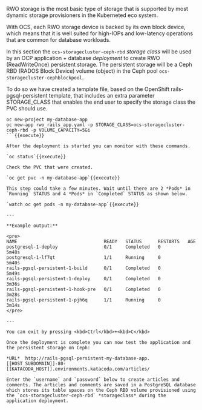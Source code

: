RWO storage is the most basic type of storage that is supported by most dynamic storage provisioners in the Kuberneted eco system.

With OCS, each RWO storage device is backed by its own block device, which means that it is well suited for high-IOPs and low-latency operations that are common for database workloads.

In this section the `ocs-storagecluster-ceph-rbd` *storage class* will be used by an OCP application + database *deployment* to create RWO (ReadWriteOnce) persistent storage. The persistent storage will be a Ceph RBD (RADOS Block Device) volume (object) in the Ceph pool `ocs-storagecluster-cephblockpool`.

To do so we have created a template file, based on the OpenShift rails-pgsql-persistent template, that includes an extra parameter STORAGE_CLASS that enables the end user to specify the storage class the PVC should use.


```
oc new-project my-database-app
oc new-app rwo_rails_app.yaml -p STORAGE_CLASS=ocs-storagecluster-ceph-rbd -p VOLUME_CAPACITY=5Gi
```{{execute}}

After the deployment is started you can monitor with these commands.

`oc status`{{execute}}

Check the PVC that were created.

`oc get pvc -n my-database-app`{{execute}}

This step could take a few minutes. Wait until there are 2 *Pods* in `Running` STATUS and 4 *Pods* in `Completed` STATUS as shown below.

`watch oc get pods -n my-database-app`{{execute}}

---

**Example output:**

<pre>
NAME                                READY   STATUS      RESTARTS   AGE
postgresql-1-deploy                 0/1     Completed   0          5m48s
postgresql-1-lf7qt                  1/1     Running     0          5m40s
rails-pgsql-persistent-1-build      0/1     Completed   0          5m49s
rails-pgsql-persistent-1-deploy     0/1     Completed   0          3m36s
rails-pgsql-persistent-1-hook-pre   0/1     Completed   0          3m28s
rails-pgsql-persistent-1-pjh6q      1/1     Running     0          3m14s
</pre>

---

You can exit by pressing <kbd>Ctrl</kbd>+<kbd>C</kbd>

Once the deployment is complete you can now test the application and the persistent storage on Ceph:

*URL*  http://rails-pgsql-persistent-my-database-app.[[HOST_SUBDOMAIN]]-80-[[KATACODA_HOST]].environments.katacoda.com/articles/

Enter the `username` and `password` below to create articles and comments. The articles and comments are saved in a PostgreSQL database which stores its table spaces on the Ceph RBD volume provisioned using the `ocs-storagecluster-ceph-rbd` *storageclass* during the application deployment.
